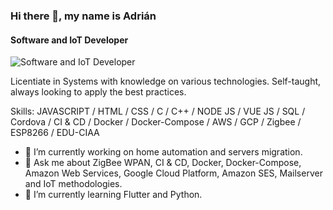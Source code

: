 ### Hi there 👋, my name is Adrián
#### Software and IoT Developer
![Software and IoT Developer](https://www.techarcis.com/wp-content/uploads/2017/03/inner_banner0a-1.jpg)

Licentiate in Systems with knowledge on various technologies. Self-taught, always looking to apply the best practices.

Skills: JAVASCRIPT / HTML / CSS / C / C++ / NODE JS / VUE JS / SQL / Cordova / CI & CD / Docker / Docker-Compose / AWS / GCP / Zigbee / ESP8266 / EDU-CIAA

- 🔭 I’m currently working on home automation and servers migration.
- 💬 Ask me about ZigBee WPAN, CI & CD, Docker, Docker-Compose, Amazon Web Services, Google Cloud Platform, Amazon SES, Mailserver and IoT methodologies.
- 🌱 I’m currently learning Flutter and Python.


<!--
**Adrian-Perez-IoT/Adrian-Perez-IoT** is a ✨ _special_ ✨ repository because its `README.md` (this file) appears on your GitHub profile.

Here are some ideas to get you started:

- 🔭 I’m currently working on ...
- 🌱 I’m currently learning ...
- 👯 I’m looking to collaborate on ...
- 🤔 I’m looking for help with ...
- 💬 Ask me about ...
- 📫 How to reach me: ...
- 😄 Pronouns: ...
- ⚡ Fun fact: ...
-->
